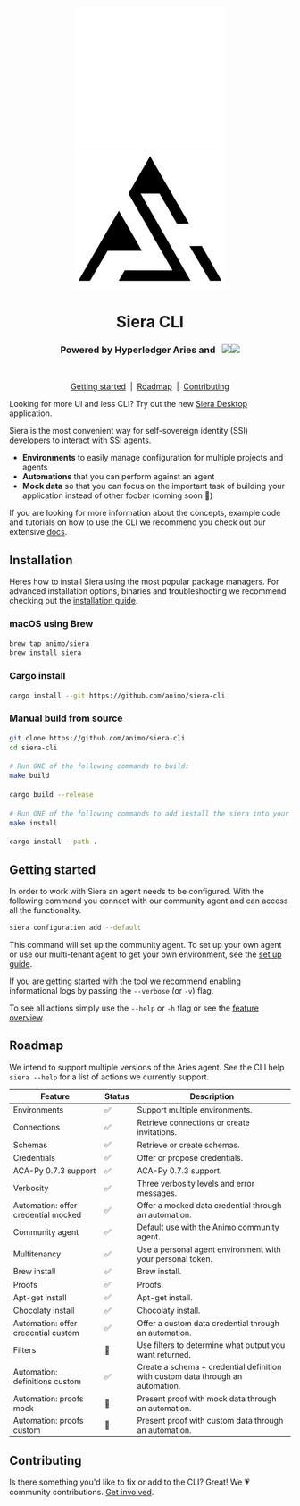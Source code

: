 <p align="center">
  <br />
  <img
    alt="Siera logo"
    src="./images/siera-dark.svg#gh-dark-mode-only"
    height="250px"
  />
   <img
    alt="Siera logo"
    src="./images/siera-light.svg#gh-light-mode-only"
    height="250px"
  />
</p>

<h1 align="center" ><b>Siera CLI</b></h1>

<h3 align="center">Powered by Hyperledger Aries and &nbsp; <img src="./images/animo-logo-dark-background.png#gh-dark-mode-only" height="12px"><img src="./images/animo-logo-light-background.png#gh-light-mode-only" height="12px"></h3><br>

<p align="center">
<a href="#getting-started">Getting started</a> &nbsp;|&nbsp;
  <a href="#roadmap">Roadmap</a> &nbsp;|&nbsp;
  <a href="#contributing">Contributing</a> 
    
</p>

Looking for more UI and less CLI? Try out the new [Siera Desktop](https://siera.animo.id/desktop) application.

Siera is the most convenient way for self-sovereign identity (SSI) developers to interact with SSI agents.

- **Environments** to easily manage configuration for multiple projects and agents
- **Automations** that you can perform against an agent
- **Mock data** so that you can focus on the important task of building your application instead of other foobar (coming soon 🚧)

If you are looking for more information about the concepts, example code and tutorials on how to use the CLI we recommend you check out our extensive [docs](https://docs.siera.animo.id/).

## Installation

Heres how to install Siera using the most popular package managers. For advanced installation options, binaries and troubleshooting we recommend checking out the [installation guide](https://docs.siera.animo.id/guides/installation).

### macOS using Brew

```sh
brew tap animo/siera
brew install siera
```

### Cargo install

```sh
cargo install --git https://github.com/animo/siera-cli
```

### Manual build from source

```sh
git clone https://github.com/animo/siera-cli
cd siera-cli

# Run ONE of the following commands to build:
make build

cargo build --release

# Run ONE of the following commands to add install the siera into your PATH
make install

cargo install --path .

```

## Getting started

In order to work with Siera an agent needs to be configured. With the following command you connect with our community agent and can access all the functionality.

```sh
siera configuration add --default
```

This command will set up the community agent. To set up your own agent or use our multi-tenant agent to get your own environment, see the [set up guide](https://docs.siera.animo.id/guides/configuration).

If you are getting started with the tool we recommend enabling informational logs by passing the `--verbose` (or `-v`) flag.

To see all actions simply use the `--help` or `-h` flag or see the [feature overview](https://docs.siera.animo.id/features/introduction).

## Roadmap

We intend to support multiple versions of the Aries agent. See the CLI help `siera --help` for a list of actions we currently support.

| Feature                             | Status | Description                                                                     |
| ----------------------------------- | ------ | ------------------------------------------------------------------------------- |
| Environments                        | ✅     | Support multiple environments.                                                  |
| Connections                         | ✅     | Retrieve connections or create invitations.                                     |
| Schemas                             | ✅     | Retrieve or create schemas.                                                     |
| Credentials                         | ✅     | Offer or propose credentials.                                                   |
| ACA-Py 0.7.3 support                | ✅     | ACA-Py 0.7.3 support.                                                           |
| Verbosity                           | ✅     | Three verbosity levels and error messages.                                      |
| Automation: offer credential mocked | ✅     | Offer a mocked data credential through an automation.                           |
| Community agent                     | ✅     | Default use with the Animo community agent.                                     |
| Multitenancy                        | ✅     | Use a personal agent environment with your personal token.                      |
| Brew install                        | ✅     | Brew install.                                                                   |
| Proofs                              | ✅     | Proofs.                                                                         |
| Apt-get install                     | ✅     | Apt-get install.                                                                |
| Chocolaty install                   | ✅     | Chocolaty install.                                                              |
| Automation: offer credential custom | ✅     | Offer a custom data credential through an automation.                           |
| Filters                             | 🚧     | Use filters to determine what output you want returned.                         |
| Automation: definitions custom      | ✅     | Create a schema + credential definition with custom data through an automation. |
| Automation: proofs mock             | 🚧     | Present proof with mock data through an automation.                             |
| Automation: proofs custom           | 🚧     | Present proof with custom data through an automation.                           |

## Contributing

Is there something you'd like to fix or add to the CLI? Great! We 💗 community
contributions. [Get involved](https://docs.siera.animo.id/community/contributing).

